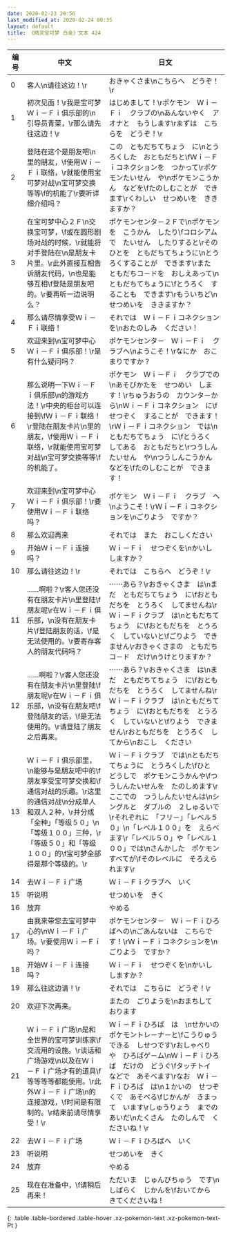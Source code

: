 ```yaml
---
date: 2020-02-23 20:56
last_modified_at: 2020-02-24 00:35
layout: default
title: 《精灵宝可梦 白金》文本 424
---
```

| 编号 | 中文 | 日文 |
| ---- | ---- | ---- |
| 0 | 客人\n请往这边！\r | おきゃくさま\nこちらへ　どうぞ！\r |
| 1 | 初次见面！\r我是宝可梦Ｗｉ－Ｆｉ俱乐部的\n引导员青菜，\r那么请先往这边！\r | はじめまして！\rポケモン　Ｗｉ－Ｆｉ　クラブの\nあんないやく　アオナと　もうします\rまずは　こちらを　どうぞ！\r |
| 2 | 登陆在这个是朋友吧\n里的朋友，\f使用Ｗｉ－Ｆｉ联络，\r就能使用宝可梦对战\n宝可梦交换等等\f的机能了\r要听详细介绍吗？ | この　ともだちてちょう　に\nとうろくした　おともだちと\fＷｉ－Ｆｉコネクションを　つかって\rポケモンたいせん　や\nポケモンこうかん　などを\fたのしむことが　できます\rくわしい　せつめいを　ききますか？ |
| 3 | 在宝可梦中心２Ｆ\n交换宝可梦，\f或在圆形剧场对战的时候，\r就能将对手登陆在\n是朋友卡片里。\r此外直接互相告诉朋友代码，\n也是能够互相\f登陆是朋友吧的。\r要再听一边说明么？ | ポケモンセンタ－２Ｆで\nポケモンを　こうかん　したり\fコロシアムで　たいせん　したりすると\rそのひとを　ともだちてちょうに\nとうろくすることが　できます\rまた　ともだちコ－ドを　おしえあって\nともだちてちょうに\fとうろく　することも　できます\rもういちど\nせつめいを　ききますか？ |
| 4 | 那么请尽情享受Ｗｉ－Ｆｉ联络！ | それでは　Ｗｉ－Ｆｉコネクション　を\nおたのしみ　ください！ |
| 5 | 欢迎来到\n宝可梦中心Ｗｉ－Ｆｉ俱乐部！\r是有什么疑问吗？ | ポケモンセンタ－　Ｗｉ－Ｆｉ　クラブへ\nようこそ！\rなにか　おこまりですか？ |
| 6 | 那么说明一下Ｗｉ－Ｆｉ俱乐部\n的游戏方法！\r中央的柜台可以连接到\fＷｉ－Ｆｉ联络！\r登陆在朋友卡片\n里的朋友，\f使用Ｗｉ－Ｆｉ联络，\r就能使用宝可梦对战\n宝可梦交换等等\f的机能了。 | ポケモン　Ｗｉ－Ｆｉ　クラブでの\nあそびかたを　せつめい　します！\rちゅうおうの　カウンタ－から\nＷｉ－Ｆｉコネクション　に\fせつぞく　することが　できます！\rＷｉ－Ｆｉコネクション　では\nともだちてちょう　に\fとうろく　してある　おともだちと\rつうしんたいせん　や\nつうしんこうかん　などを\fたのしむことが　できます！ |
| 7 | 欢迎来到\n宝可梦中心Ｗｉ－Ｆｉ俱乐部！\r要使用Ｗｉ－Ｆｉ联络吗？ | ポケモン　Ｗｉ－Ｆｉ　クラブ　へ\nようこそ！\rＷｉ－Ｆｉコネクションを\nごりよう　ですか？ |
| 8 | 那么欢迎再来 | それでは　また　おこしください |
| 9 | 开始Ｗｉ－Ｆｉ连接吗？ | Ｗｉ－Ｆｉ　せつぞくを\nかいし　しますか？ |
| 10 | 那么请往这边！\r | それでは　こちらへ　どうぞ！\r |
| 11 | ……啊啦？\r客人您还没有在朋友卡片\n里登陆\f朋友呢\r在Ｗｉ－Ｆｉ俱乐部，\n没有在朋友卡片\f登陆朋友的话，\f是无法使用的。\r要寄存客人的朋友代码吗？ | ⋯⋯あら？\rおきゃくさま　は\nまだ　ともだちてちょう　に\fおともだちを　とうろく　してませんね\rＷｉ－Ｆｉクラブ　は\nともだちてちょう　に\fおともだちを　とうろく　していないと\fごりよう　できません\rおきゃくさまの　ともだちコ－ド　だけ\nうけとりますか？ |
| 12 | ……啊啦？\r客人您还没有在朋友卡片\n里登陆\f朋友呢\r在Ｗｉ－Ｆｉ俱乐部，\n没有在朋友吧\f登陆朋友的话，\f是无法使用的。\r请登陆了朋友之后再来。 | ⋯⋯あら？\rおきゃくさま　は\nまだ　ともだちてちょう　に\fおともだちを　とうろく　してませんね\rＷｉ－Ｆｉクラブ　は\nともだちてちょう　に\fおともだちを　とうろく　していないと\fりよう　できません\rおともだちを　とうろく　してから\nおこし　ください |
| 13 | Ｗｉ－Ｆｉ俱乐部里，\n能够与是朋友吧中的\f朋友享受宝可梦交换和\f通信对战的乐趣。\r这里的通信对战\n分成单人和双人２种，\r并分成「全种」「等级５０」\n「等级１００」三种，\r「等级５０」和「等级１００」的\f宝可梦全部得是那个等级的。\r | Ｗｉ－Ｆｉクラブ　では\nともだちてちょうに　とうろくした\fひと　どうしで　ポケモンこうかんや\fつうしんたいせんを　たのしめます\rここでの　つうしんたいせんは\nシングルと　ダブルの　２しゅるいで\rそれぞれに　「フリ－」「レベル５０」\n「レベル１００」を　えらべます\r「レベル５０」や「レベル１００」では\nさんかした　ポケモン　すべてが\fそのレベルに　そろえられます\r |
| 14 | 去Ｗｉ－Ｆｉ广场 | Ｗｉ－Ｆｉクラブへ　いく |
| 15 | 听说明 | せつめいを　きく |
| 16 | 放弃 | やめる |
| 17 | 由我来带您去宝可梦中心的\nＷｉ－Ｆｉ广场。\r要使用Ｗｉ－Ｆｉ吗？ | ポケモンセンタ－　Ｗｉ－Ｆｉひろばへの\nごあんないは　こちらです！\rＷｉ－Ｆｉコネクションを\nごりよう　ですか？ |
| 18 | 开始Ｗｉ－Ｆｉ连接吗？ | Ｗｉ－Ｆｉ　せつぞくを\nかいし　しますか？ |
| 19 | 那么往这边请！\r | それでは　こちらに　どうぞ！\r |
| 20 | 欢迎下次再来。 | またの　ごりようを\nおまちして　おります |
| 21 | Ｗｉ－Ｆｉ广场\n是和全世界的宝可梦训练家\f交流用的设施。\r谈话和广场游戏\n以及在Ｗｉ－Ｆｉ广场才有的道具\f等等等等都能使用。\r此外Ｗｉ－Ｆｉ广场\n的连接游戏，\f时间是有限制的。\r结束前请尽情享受！\r | Ｗｉ－Ｆｉひろば　は　\nせかいの　ポケモントレ－ナ－と\fこうりゅう　できる　しせつです\rおしゃべり　や　ひろばゲ－ム\nＷｉ－Ｆｉひろば　だけの　どうぐ\fタッチトイ　などで　あそべます\rなお　Ｗｉ－Ｆｉひろば　は\n１かいの　せつぞくで　あそべる\fじかんが　きまって　います\rしゅうりょう　までの　あいだ\nたくさん　たのしんで　くださいね！\r |
| 22 | 去Ｗｉ－Ｆｉ广场 | Ｗｉ－Ｆｉひろばへ　いく |
| 23 | 听说明 | せつめいを　きく |
| 24 | 放弃 | やめる |
| 25 | 现在在准备中，\f请稍后再来！ | ただいま　じゅんびちゅう　です\nしばらく　じかんを\fおいてから　きてくださいね！ |
{: .table .table-bordered .table-hover .xz-pokemon-text .xz-pokemon-text-Pt }